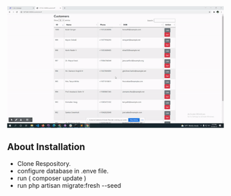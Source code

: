 <p align="center">
	<a href="https://codepopular.com" target="_blank"><img src="preview.gif"></a>
</p>


## About Installation


- Clone Respository.
- configure database in .enve file.
- run ( composer update )
- run php artisan migrate:fresh --seed


